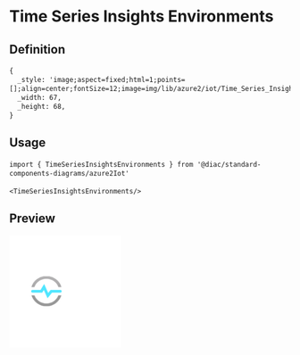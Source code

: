 # Time Series Insights Environments

## Definition

```
{
  _style: 'image;aspect=fixed;html=1;points=[];align=center;fontSize=12;image=img/lib/azure2/iot/Time_Series_Insights_Environments.svg;strokeColor=none;',
  _width: 67,
  _height: 68,
}
```

## Usage

```
import { TimeSeriesInsightsEnvironments } from '@diac/standard-components-diagrams/azure2Iot'

<TimeSeriesInsightsEnvironments/>
```

## Preview

<img src="./time-series-insights-environments.png" width="200"/>
